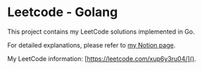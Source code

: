 # Leetcode - Golang

This project contains my LeetCode solutions implemented in Go.

For detailed explanations, please refer to [my Notion page](https://www.notion.so/Leetcode-f3caa6313a1a43c3b53ffe64224ab17a?pvs=21).

My LeetCode information: [https://leetcode.com/xup6y3ru04/]().
